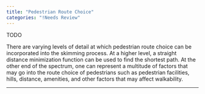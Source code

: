 ```yaml
---
title: "Pedestrian Route Choice"
categories: "!Needs Review"
---
```


TODO

There are varying levels of detail at which pedestrian route choice can be incorporated into the skimming process. At a higher level, a straight distance minimization function can be used to find the shortest path. At the other end of the spectrum, one can represent a multitude of factors that may go into the route choice of pedestrians such as pedestrian facilities, hills, distance, amenities, and other factors that may affect walkability.

------------------------------------------------------------------------

